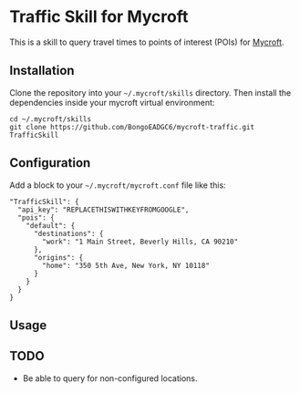 
# Traffic Skill for Mycroft

This is a skill to query travel times to points of interest (POIs) for
[Mycroft](https://mycroft.ai). 

## Installation

Clone the repository into your `~/.mycroft/skills` directory. Then install the
dependencies inside your mycroft virtual environment:

```
cd ~/.mycroft/skills
git clone https://github.com/BongoEADGC6/mycroft-traffic.git TrafficSkill
```

## Configuration

Add a block to your `~/.mycroft/mycroft.conf` file like this:

```
"TrafficSkill": {
  "api_key": "REPLACETHISWITHKEYFROMGOOGLE",
  "pois": {
    "default": {
      "destinations": {
        "work": "1 Main Street, Beverly Hills, CA 90210"
      },
      "origins": {
        "home": "350 5th Ave, New York, NY 10118"
      }
    }
  }
}
```

## Usage


## TODO

 * Be able to query for non-configured locations.
